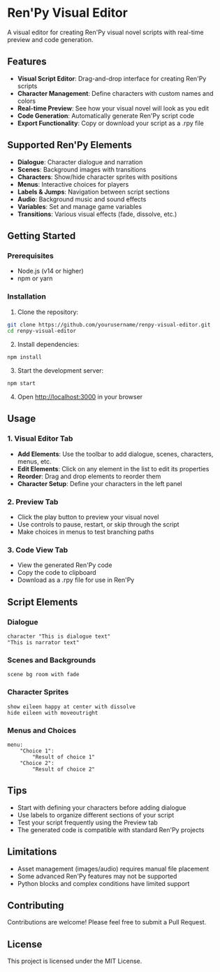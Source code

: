 # Ren'Py Visual Editor

A visual editor for creating Ren'Py visual novel scripts with real-time preview and code generation.

## Features

- **Visual Script Editor**: Drag-and-drop interface for creating Ren'Py scripts
- **Character Management**: Define characters with custom names and colors
- **Real-time Preview**: See how your visual novel will look as you edit
- **Code Generation**: Automatically generate Ren'Py script code
- **Export Functionality**: Copy or download your script as a .rpy file

## Supported Ren'Py Elements

- **Dialogue**: Character dialogue and narration
- **Scenes**: Background images with transitions
- **Characters**: Show/hide character sprites with positions
- **Menus**: Interactive choices for players
- **Labels & Jumps**: Navigation between script sections
- **Audio**: Background music and sound effects
- **Variables**: Set and manage game variables
- **Transitions**: Various visual effects (fade, dissolve, etc.)

## Getting Started

### Prerequisites

- Node.js (v14 or higher)
- npm or yarn

### Installation

1. Clone the repository:
```bash
git clone https://github.com/yourusername/renpy-visual-editor.git
cd renpy-visual-editor
```

2. Install dependencies:
```bash
npm install
```

3. Start the development server:
```bash
npm start
```

4. Open [http://localhost:3000](http://localhost:3000) in your browser

## Usage

### 1. Visual Editor Tab
- **Add Elements**: Use the toolbar to add dialogue, scenes, characters, menus, etc.
- **Edit Elements**: Click on any element in the list to edit its properties
- **Reorder**: Drag and drop elements to reorder them
- **Character Setup**: Define your characters in the left panel

### 2. Preview Tab
- Click the play button to preview your visual novel
- Use controls to pause, restart, or skip through the script
- Make choices in menus to test branching paths

### 3. Code View Tab
- View the generated Ren'Py code
- Copy the code to clipboard
- Download as a .rpy file for use in Ren'Py

## Script Elements

### Dialogue
```renpy
character "This is dialogue text"
"This is narrator text"
```

### Scenes and Backgrounds
```renpy
scene bg room with fade
```

### Character Sprites
```renpy
show eileen happy at center with dissolve
hide eileen with moveoutright
```

### Menus and Choices
```renpy
menu:
    "Choice 1":
        "Result of choice 1"
    "Choice 2":
        "Result of choice 2"
```

## Tips

- Start with defining your characters before adding dialogue
- Use labels to organize different sections of your script
- Test your script frequently using the Preview tab
- The generated code is compatible with standard Ren'Py projects

## Limitations

- Asset management (images/audio) requires manual file placement
- Some advanced Ren'Py features may not be supported
- Python blocks and complex conditions have limited support

## Contributing

Contributions are welcome! Please feel free to submit a Pull Request.

## License

This project is licensed under the MIT License.